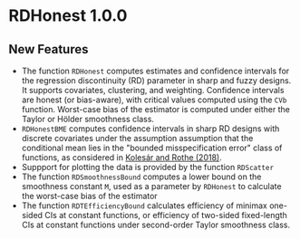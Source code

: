 # RDHonest 1.0.0

## New Features

- The function `RDHonest` computes estimates and confidence intervals for the
  regression discontinuity (RD) parameter in sharp and fuzzy designs. It
  supports covariates, clustering, and weighting. Confidence intervals are
  honest (or bias-aware), with critical values computed using the `CVb`
  function. Worst-case bias of the estimator is computed under either the Taylor
  or Hölder smoothness class.
- `RDHonestBME` computes confidence intervals in sharp RD designs with discrete
  covariates under the assumption assumption that the conditional mean lies in
  the "bounded misspecification error" class of functions, as considered in
  [Kolesár and Rothe (2018)](https://doi.org/10.1257/aer.20160945).
- Suppport for plotting the data is provided by the function `RDScatter`
- The function `RDSmoothnessBound` computes a lower bound on the smoothness
  constant `M`, used as a parameter by `RDHonest` to calculate the worst-case
  bias of the estimator
- The function `RDTEfficiencyBound` calculates efficiency of minimax one-sided
  CIs at constant functions, or efficiency of two-sided fixed-length CIs at
  constant functions under second-order Taylor smoothness class.
